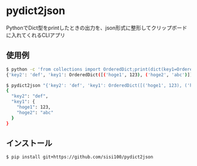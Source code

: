# pydict2json

PythonでDict型をprintしたときの出力を、json形式に整形してクリップボードに入れてくれるCLIアプリ


## 使用例

```sh
$ python -c 'from collections import OrderedDict;print(dict(key1=OrderedDict({"hoge1":123, "hoge2":"abc"}),key2="def"))'
{'key2': 'def', 'key1': OrderedDict([('hoge1', 123), ('hoge2', 'abc')])}

$ pydict2json "{'key2': 'def', 'key1': OrderedDict([('hoge1', 123), ('hoge2', 'abc')])}"
{
  "key2": "def",
  "key1": {
    "hoge1": 123,
    "hoge2": "abc"
  }
}
```

## インストール

```sh
$ pip install git+https://github.com/sisi100/pydict2json
```
